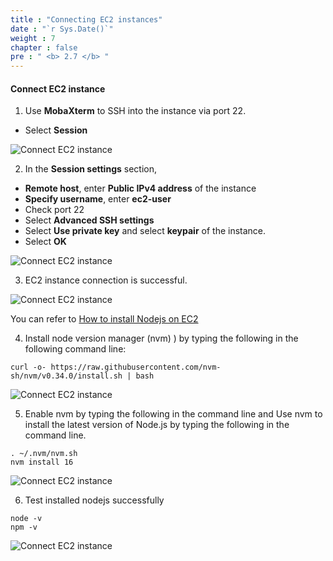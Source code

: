 ```yaml
---
title : "Connecting EC2 instances"
date : "`r Sys.Date()`"
weight : 7
chapter : false
pre : " <b> 2.7 </b> "
---
```


#### Connect EC2 instance

1. Use **MobaXterm** to SSH into the instance via port 22.

- Select **Session**

![Connect EC2 instance](/images/2-Prerequiste/2.7-Connectec2/0001-connectec2.png?featherlight=false&width=90pc)

2. In the **Session settings** section,

- **Remote host**, enter **Public IPv4 address** of the instance
- **Specify username**, enter **ec2-user**
- Check port 22
- Select **Advanced SSH settings**
- Select **Use private key** and select **keypair** of the instance.
- Select **OK**

![Connect EC2 instance](/images/2-Prerequiste/2.7-Connectec2/0002-connectec2.png?featherlight=false&width=90pc)

3. EC2 instance connection is successful.

![Connect EC2 instance](/images/2-Prerequiste/2.7-Connectec2/0003-connectec2.png?featherlight=false&width=90pc)


You can refer to [How to install Nodejs on EC2](https://000004.awsstudygroup.com/en/6-awsfcjmanagement-linux/6.2-setupnodejsonec2linux/)

4. Install node version manager (nvm) ) by typing the following in the following command line:


```
curl -o- https://raw.githubusercontent.com/nvm-sh/nvm/v0.34.0/install.sh | bash
```

![Connect EC2 instance](/images/2-Prerequiste/2.7-Connectec2/0004-connectec2.png?featherlight=false&width=90pc)

5. Enable nvm by typing the following in the command line and Use nvm to install the latest version of Node.js by typing the following in the command line.

```
. ~/.nvm/nvm.sh
nvm install 16
```

![Connect EC2 instance](/images/2-Prerequiste/2.7-Connectec2/0005-connectec2.png?featherlight=false&width=90pc)

6. Test installed nodejs successfully

```
node -v
npm -v
```

![Connect EC2 instance](/images/2-Prerequiste/2.7-Connectec2/0006-connectec2.png?featherlight=false&width=90pc)

